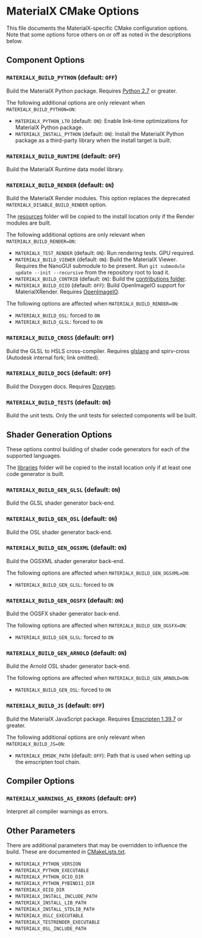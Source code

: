 # MaterialX CMake Options

This file documents the MaterialX-specific CMake configuration options. Note that some options
force others on or off as noted in the descriptions below.

## Component Options

### `MATERIALX_BUILD_PYTHON` (default: `OFF`)

Build the MaterialX Python package. Requires [Python 2.7](https://www.python.org/) or greater.

The following additional options are only relevant when `MATERIALX_BUILD_PYTHON=ON`:

-   `MATERIALX_PYTHON_LTO` (default: `ON`): Enable link-time optimizations for MaterialX Python package.
-   `MATERIALX_INSTALL_PYTHON` (default: `ON`): Install the MaterialX Python package as a third-party library when the install target is built.

### `MATERIALX_BUILD_RUNTIME` (default: `OFF`)

Build the MaterialX Runtime data model library.

### `MATERIALX_BUILD_RENDER` (default: `ON`)

Build the MaterialX Render modules. This option replaces the deprecated `MATERIALX_DISABLE_BUILD_RENDER` option.

The [resources](resources) folder will be copied to the install location only if the Render modules are built.

The following additional options are only relevant when `MATERIALX_BUILD_RENDER=ON`:

-   `MATERIALX_TEST_RENDER` (default: `ON`): Run rendering tests. GPU required.
-   `MATERIALX_BUILD_VIEWER` (default: `ON`): Build the MaterialX Viewer. Requires the NanoGUI submodule to be present. Run `git submodule update --init --recursive` from the repository root to load it.
-   `MATERIALX_BUILD_CONTRIB` (default: `ON`): Build the [contributions folder](source/MaterialXContrib).
-   `MATERIALX_BUILD_OIIO` (default: `OFF`): Build OpenImageIO support for MaterialXRender. Requires [OpenImageIO](http://www.openimageio.org/).

The following options are affected when `MATERIALX_BUILD_RENDER=ON`:

-   `MATERIALX_BUILD_OSL`: forced to `ON`
-   `MATERIALX_BUILD_GLSL`: forced to `ON`

### `MATERIALX_BUILD_CROSS` (default: `OFF`)

Build the GLSL to HSLS cross-compiler. Requires [glslang](https://github.com/KhronosGroup/glslang) and spirv-cross (Autodesk internal fork; link omitted).

### `MATERIALX_BUILD_DOCS` (default: `OFF`)

Build the Doxygen docs. Requires [Doxygen](http://www.doxygen.nl/).

### `MATERIALX_BUILD_TESTS` (default: `ON`)

Build the unit tests. Only the unit tests for selected components will be built.

## Shader Generation Options

These options control building of shader code generators for each of the supported languages.

The [libraries](libraries) folder will be copied to the install location only if at least one code generator is built.

### `MATERIALX_BUILD_GEN_GLSL` (default: `ON`)

Build the GLSL shader generator back-end.

### `MATERIALX_BUILD_GEN_OSL` (default: `ON`)

Build the OSL shader generator back-end.

### `MATERIALX_BUILD_GEN_OGSXML` (default: `ON`)

Build the OGSXML shader generator back-end.

The following options are affected when `MATERIALX_BUILD_GEN_OGSXML=ON`:

-   `MATERIALX_BUILD_GEN_GLSL`: forced to `ON`

### `MATERIALX_BUILD_GEN_OGSFX` (default: `ON`)

Build the OGSFX shader generator back-end.

The following options are affected when `MATERIALX_BUILD_GEN_OGSFX=ON`:

-   `MATERIALX_BUILD_GEN_GLSL`: forced to `ON`

### `MATERIALX_BUILD_GEN_ARNOLD` (default: `ON`)

Build the Arnold OSL shader generator back-end.

The following options are affected when `MATERIALX_BUILD_GEN_ARNOLD=ON`:

-   `MATERIALX_BUILD_GEN_OSL`: forced to `ON`

### `MATERIALX_BUILD_JS` (default: `OFF`)

Build the MaterialX JavaScript package. Requires [Emscripten 1.39.7](https://emscripten.org/docs/getting_started/downloads.html) or greater.

The following additional options are only relevant when `MATERIALX_BUILD_JS=ON`:

-   `MATERIALX_EMSDK_PATH` (default: `OFF`): Path that is used when setting up the emscripten tool chain.

## Compiler Options

### `MATERIALX_WARNINGS_AS_ERRORS` (default: `OFF`)

Interpret all compiler warnings as errors.

## Other Parameters

There are additional parameters that may be overridden to influence the build. These are documented in [CMakeLists.txt](CMakeLists.txt).

-   `MATERIALX_PYTHON_VERSION`
-   `MATERIALX_PYTHON_EXECUTABLE`
-   `MATERIALX_PYTHON_OCIO_DIR`
-   `MATERIALX_PYTHON_PYBIND11_DIR`
-   `MATERIALX_OIIO_DIR`
-   `MATERIALX_INSTALL_INCLUDE_PATH`
-   `MATERIALX_INSTALL_LIB_PATH`
-   `MATERIALX_INSTALL_STDLIB_PATH`
-   `MATERIALX_OSLC_EXECUTABLE`
-   `MATERIALX_TESTRENDER_EXECUTABLE`
-   `MATERIALX_OSL_INCLUDE_PATH`
